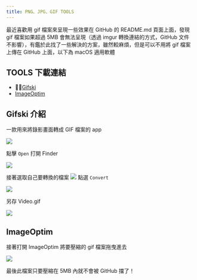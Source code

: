 ```yaml
---
title: PNG、JPG、GIF TOOLS
---
```

最近喜歡用 gif 檔案來呈現一些效果在 GitHub 的 README.md 頁面上面，發現 gif 檔案如果超過 5MB 會無法呈現（透過 imgur 轉換連結的方式，GitHub 文件不影響），有鑑於此找了一些解決的方案，雖然較麻煩，但是可以不用將 gif 檔案上傳在 GitHub 上面，以下為 macOS 適用軟體

## TOOLS 下載連結

* [Gifski](https://apps.apple.com/us/app/gifski/id1351639930?mt=12)
* [ImageOptim](https://imageoptim.com/ImageOptim.tbz2)

## Gifski 介紹

一款用來將錄影畫面轉成 GIF 檔案的 app

![](https://i.imgur.com/XJIQlsN.png)

點擊 `Open` 打開 Finder

![](https://i.imgur.com/oEEDFMa.png)

接著選取自己要轉換的檔案
![](https://i.imgur.com/FXIh9UT.png)
點選 `Convert`

![](https://i.imgur.com/fShFMkK.png)

另存 Video.gif

![](https://i.imgur.com/GvlsV9m.png)

## ImageOptim

接著打開 ImageOptim 將要壓縮的 gif 檔案拖曳進去

![](https://i.imgur.com/2cNvnTa.gif)

最後此檔案只要壓縮在 5MB 內就不會被 GitHub 擋了！
